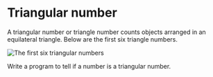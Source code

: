 # Triangular number

A triangular number or triangle number counts objects arranged in an equilateral triangle. Below are the first six triangle numbers.

![The first six triangular numbers](https://upload.wikimedia.org/wikipedia/commons/1/1c/First_six_triangular_numbers.svg)

Write a program to tell if a number is a triangular number.
